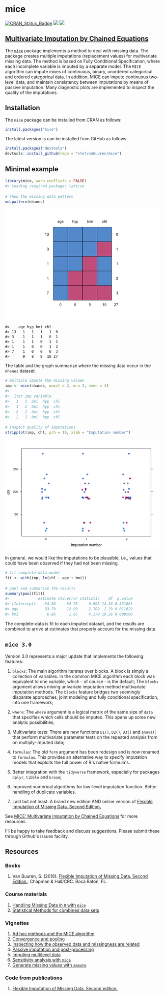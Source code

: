<!-- README.md is generated from README.Rmd. Please edit that file -->
mice
====

[![CRAN\_Status\_Badge](http://www.r-pkg.org/badges/version/mice)](https://cran.r-project.org/package=mice) [![](http://cranlogs.r-pkg.org/badges/mice)](https://cran.r-project.org/package=mice) [![](https://img.shields.io/badge/github%20version-3.1.0-orange.svg)](https://github.com/stefvanbuuren/mice)

[Multivariate Imputation by Chained Equations](http://stefvanbuuren.github.io/mice/)
------------------------------------------------------------------------------------

The [`mice`](https://cran.r-project.org/package=mice) package implements a method to deal with missing data. The package creates multiple imputations (replacement values) for multivariate missing data. The method is based on Fully Conditional Specification, where each incomplete variable is imputed by a separate model. The `MICE` algorithm can impute mixes of continuous, binary, unordered categorical and ordered categorical data. In addition, MICE can impute continuous two-level data, and maintain consistency between imputations by means of passive imputation. Many diagnostic plots are implemented to inspect the quality of the imputations.

Installation
------------

The `mice` package can be installed from CRAN as follows:

``` r
install.packages("mice")
```

The latest version is can be installed from GitHub as follows:

``` r
install.packages("devtools")
devtools::install_github(repo = "stefvanbuuren/mice")
```

Minimal example
---------------

``` r
library(mice, warn.conflicts = FALSE)
#> Loading required package: lattice

# show the missing data pattern
md.pattern(nhanes)
```

![Missing data pattern of `nhanes` data. Blue is observed, red is missing.](README-pattern-1.png)

    #>    age hyp bmi chl   
    #> 13   1   1   1   1  0
    #> 3    1   1   1   0  1
    #> 1    1   1   0   1  1
    #> 1    1   0   0   1  2
    #> 7    1   0   0   0  3
    #>      0   8   9  10 27

The table and the graph summarize where the missing data occur in the `nhanes` dataset.

``` r
# multiple impute the missing values
imp <- mice(nhanes, maxit = 2, m = 2, seed = 1)
#> 
#>  iter imp variable
#>   1   1  bmi  hyp  chl
#>   1   2  bmi  hyp  chl
#>   2   1  bmi  hyp  chl
#>   2   2  bmi  hyp  chl

# inspect quality of imputations
stripplot(imp, chl, pch = 19, xlab = "Imputation number")
```

![Distribution of `chl` per imputed data set.](README-stripplot-1.png)

In general, we would like the imputations to be plausible, i.e., values that could have been observed if they had not been missing.

``` r
# fit complete-data model
fit <- with(imp, lm(chl ~ age + bmi))

# pool and summarize the results
summary(pool(fit))
#>             estimate std.error statistic    df  p.value
#> (Intercept)   -54.50     54.75    -0.995 14.33 0.331861
#> age            33.70     12.09     2.788  2.29 0.011629
#> bmi             6.86      1.65     4.170 19.26 0.000506
```

The complete-data is fit to each imputed dataset, and the results are combined to arrive at estimates that properly account for the missing data.

`mice 3.0`
----------

Version 3.0 represents a major update that implements the following features:

1.  `blocks`: The main algorithm iterates over blocks. A block is simply a collection of variables. In the common MICE algorithm each block was equivalent to one variable, which - of course - is the default; The `blocks` argument allows mixing univariate imputation method multivariate imputation methods. The `blocks` feature bridges two seemingly disparate approaches, joint modeling and fully conditional specification, into one framework;

2.  `where`: The `where` argument is a logical matrix of the same size of `data` that specifies which cells should be imputed. This opens up some new analytic possibilities;

3.  Multivariate tests: There are new functions `D1()`, `D2()`, `D3()` and `anova()` that perform multivariate parameter tests on the repeated analysis from on multiply-imputed data;

4.  `formulas`: The old `form` argument has been redesign and is now renamed to `formulas`. This provides an alternative way to specify imputation models that exploits the full power of R's native formula's.

5.  Better integration with the `tidyverse` framework, especially for packages `dplyr`, `tibble` and `broom`;

6.  Improved numerical algorithms for low-level imputation function. Better handling of duplicate variables.

7.  Last but not least: A brand new edition AND online version of [Flexible Imputation of Missing Data. Second Edition.](https://stefvanbuuren.name/fimd/)

See [MICE: Multivariate Imputation by Chained Equations](http://stefvanbuuren.github.io/mice/) for more resources.

I'll be happy to take feedback and discuss suggestions. Please submit these through Github's issues facility.

Resources
---------

### Books

1.  Van Buuren, S. (2018). [Flexible Imputation of Missing Data. Second Edition.](https://stefvanbuuren.name/fimd/). Chapman & Hall/CRC. Boca Raton, FL.

### Course materials

1.  [Handling Missing Data in `R` with `mice`](https://stefvanbuuren.github.io/Winnipeg/)
2.  [Statistical Methods for combined data sets](https://stefvanbuuren.github.io/RECAPworkshop/)

### Vignettes

1.  [Ad hoc methods and the MICE algorithm](https://gerkovink.github.io/miceVignettes/Ad_hoc_and_mice/Ad_hoc_methods.html)
2.  [Convergence and pooling](https://gerkovink.github.io/miceVignettes/Convergence_pooling/Convergence_and_pooling.html)
3.  [Inspecting how the observed data and missingness are related](https://gerkovink.github.io/miceVignettes/Missingness_inspection/Missingness_inspection.html)
4.  [Passive imputation and post-processing](https://gerkovink.github.io/miceVignettes/Passive_Post_processing/Passive_imputation_post_processing.html)
5.  [Imputing multilevel data](https://gerkovink.github.io/miceVignettes/Multi_level/Multi_level_data.html)
6.  [Sensitivity analysis with `mice`](https://gerkovink.github.io/miceVignettes/Sensitivity_analysis/Sensitivity_analysis.html)
7.  [Generate missing values with `ampute`](https://rianneschouten.github.io/mice_ampute/vignette/ampute.html)

### Code from publications

1.  [Flexible Imputation of Missing Data. Second edition.](https://github.com/stefvanbuuren/FIMD/tree/master/R)
